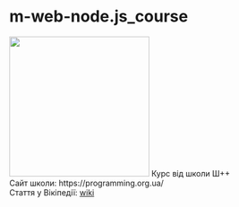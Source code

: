 # m-web-node.js_course
<img src="https://upload.wikimedia.org/wikipedia/uk/9/9f/Shpp.jpg" alt="" width="250" height="250">
Курс вiд школи Ш++ <br>
Сайт школи: https://programming.org.ua/ <br>
Стаття у Вікіпедії: <a href="https://uk.wikipedia.org/wiki/%D0%A8%D0%BA%D0%BE%D0%BB%D0%B0_%D0%BF%D1%80%D0%BE%D0%B3%D1%80%D0%B0%D0%BC%D1%83%D0%B2%D0%B0%D0%BD%D0%BD%D1%8F_%D0%A8%2B%2B" target="_blank">wiki</a>
